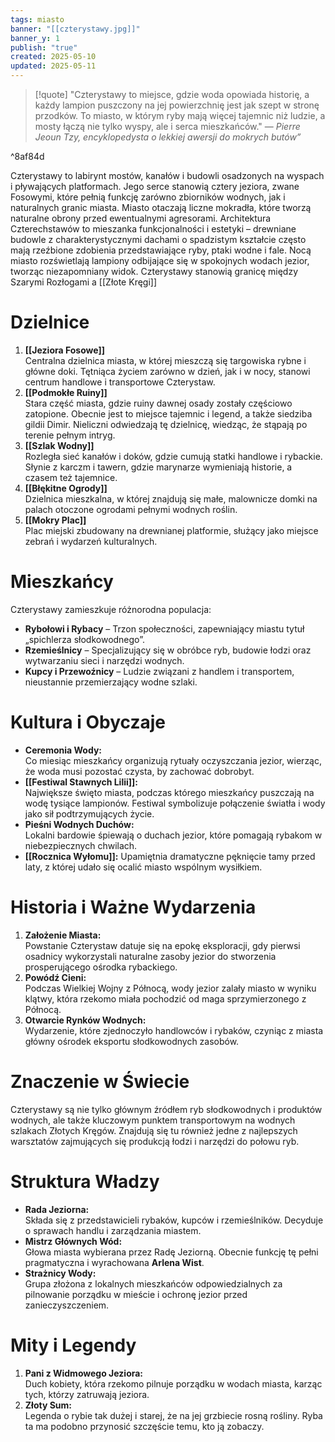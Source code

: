 ```yaml
---
tags: miasto
banner: "[[czterystawy.jpg]]"
banner_y: 1
publish: "true"
created: 2025-05-10
updated: 2025-05-11
---
```

>[!quote] "Czterystawy to miejsce, gdzie woda opowiada historię, a każdy lampion puszczony na jej powierzchnię jest jak szept w stronę przodków. To miasto, w którym ryby mają więcej tajemnic niż ludzie, a mosty łączą nie tylko wyspy, ale i serca mieszkańców."
>— _Pierre Jeoun Tzy, encyklopedysta o lekkiej awersji do mokrych butów”_

^8af84d

Czterystawy to labirynt mostów, kanałów i budowli osadzonych na wyspach i pływających platformach. Jego serce stanowią cztery jeziora, zwane Fosowymi, które pełnią funkcję zarówno zbiorników wodnych, jak i naturalnych granic miasta. Miasto otaczają liczne mokradła, które tworzą naturalne obrony przed ewentualnymi agresorami. 
Architektura Czterechstawów to mieszanka funkcjonalności i estetyki – drewniane budowle z charakterystycznymi dachami o spadzistym kształcie często mają rzeźbione zdobienia przedstawiające ryby, ptaki wodne i fale. Nocą miasto rozświetlają lampiony odbijające się w spokojnych wodach jezior, tworząc niezapomniany widok.
Czterystawy stanowią granicę między Szarymi Rozłogami a [[Złote Kręgi]]
# **Dzielnice**
1. **[[Jeziora Fosowe]]**  
    Centralna dzielnica miasta, w której mieszczą się targowiska rybne i główne doki. Tętniąca życiem zarówno w dzień, jak i w nocy, stanowi centrum handlowe i transportowe Czterystaw.
2. **[[Podmokłe Ruiny]]**  
    Stara część miasta, gdzie ruiny dawnej osady zostały częściowo zatopione. Obecnie jest to miejsce tajemnic i legend, a także siedziba gildii Dimir. Nieliczni odwiedzają tę dzielnicę, wiedząc, że stąpają po terenie pełnym intryg.
3. **[[Szlak Wodny]]**  
    Rozległa sieć kanałów i doków, gdzie cumują statki handlowe i rybackie. Słynie z karczm i tawern, gdzie marynarze wymieniają historie, a czasem też tajemnice.
4. **[[Błękitne Ogrody]]**  
    Dzielnica mieszkalna, w której znajdują się małe, malownicze domki na palach otoczone ogrodami pełnymi wodnych roślin.
5. **[[Mokry Plac]]**  
    Plac miejski zbudowany na drewnianej platformie, służący jako miejsce zebrań i wydarzeń kulturalnych.
# **Mieszkańcy**
Czterystawy zamieszkuje różnorodna populacja:
- **Rybołowi i Rybacy** – Trzon społeczności, zapewniający miastu tytuł „spichlerza słodkowodnego”.
- **Rzemieślnicy** – Specjalizujący się w obróbce ryb, budowie łodzi oraz wytwarzaniu sieci i narzędzi wodnych.
- **Kupcy i Przewoźnicy** – Ludzie związani z handlem i transportem, nieustannie przemierzający wodne szlaki.
# **Kultura i Obyczaje**
- **Ceremonia Wody:**  
    Co miesiąc mieszkańcy organizują rytuały oczyszczania jezior, wierząc, że woda musi pozostać czysta, by zachować dobrobyt.
- **[[Festiwal Stawnych Lilii]]:**  
    Największe święto miasta, podczas którego mieszkańcy puszczają na wodę tysiące lampionów. Festiwal symbolizuje połączenie światła i wody jako sił podtrzymujących życie.
- **Pieśni Wodnych Duchów:**  
    Lokalni bardowie śpiewają o duchach jezior, które pomagają rybakom w niebezpiecznych chwilach.
- **[[Rocznica Wyłomu]]:**
	Upamiętnia dramatyczne pęknięcie tamy przed laty, z której udało się ocalić miasto wspólnym wysiłkiem.
# **Historia i Ważne Wydarzenia**
1. **Założenie Miasta:**  
    Powstanie Czterystaw datuje się na epokę eksploracji, gdy pierwsi osadnicy wykorzystali naturalne zasoby jezior do stworzenia prosperującego ośrodka rybackiego.
2. **Powódź Cieni:**  
    Podczas Wielkiej Wojny z Północą, wody jezior zalały miasto w wyniku klątwy, która rzekomo miała pochodzić od maga sprzymierzonego z Północą.
3. **Otwarcie Rynków Wodnych:**  
    Wydarzenie, które zjednoczyło handlowców i rybaków, czyniąc z miasta główny ośrodek eksportu słodkowodnych zasobów.
# **Znaczenie w Świecie**
Czterystawy są nie tylko głównym źródłem ryb słodkowodnych i produktów wodnych, ale także kluczowym punktem transportowym na wodnych szlakach Złotych Kręgów. Znajdują się tu również jedne z najlepszych warsztatów zajmujących się produkcją łodzi i narzędzi do połowu ryb.
# **Struktura Władzy**
- **Rada Jeziorna:**  
    Składa się z przedstawicieli rybaków, kupców i rzemieślników. Decyduje o sprawach handlu i zarządzania miastem.
- **Mistrz Głównych Wód:**  
    Głowa miasta wybierana przez Radę Jeziorną. Obecnie funkcję tę pełni pragmatyczna i wyrachowana **Arlena Wist**.
- **Strażnicy Wody:**  
    Grupa złożona z lokalnych mieszkańców odpowiedzialnych za pilnowanie porządku w mieście i ochronę jezior przed zanieczyszczeniem.
# **Mity i Legendy**
1. **Pani z Widmowego Jeziora:**  
    Duch kobiety, która rzekomo pilnuje porządku w wodach miasta, karząc tych, którzy zatruwają jeziora.
2. **Złoty Sum:**  
    Legenda o rybie tak dużej i starej, że na jej grzbiecie rosną rośliny. Ryba ta ma podobno przynosić szczęście temu, kto ją zobaczy.